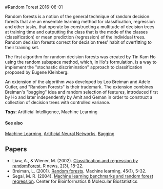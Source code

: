 
#Random Forest
2016-06-01

Random forests is a notion of the general technique of random decision forests that are an ensemble learning method for classification, regression and other tasks, that operate by constructing a multitude of decision trees at training time and outputting the class that is the mode of the classes (classification) or mean prediction (regression) of the individual trees. Random decision forests correct for decision trees' habit of overfitting to their training set.

The first algorithm for random decision forests was created by Tin Kam Ho using the random subspace method, which, in Ho's formulation, is a way to implement the "stochastic discrimination" approach to classification proposed by Eugene Kleinberg.

An extension of the algorithm was developed by Leo Breiman and Adele Cutler, and "Random Forests" is their trademark. The extension combines Breiman's "bagging" idea and random selection of features, introduced first by Ho and later independently by Amit and Geman in order to construct a collection of decision trees with controlled variance.

***Tags***: Artificial Intelligence, Machine Learning

#### See also
[Machine Learning](/machine_learning), [Artificial Neural Networks](/artificial_neural_networks), [Bagging](/bagging)
## Papers
* Liaw, A., & Wiener, M. (2002). [Classification and regression by randomForest](ftp://131.252.97.79/Transfer/Treg/WFRE_Articles/Liaw_02_Classification%20and%20regression%20by%20randomForest.pdf). R news, 2(3), 18-22.
* Breiman, L. (2001). [Random forests](http://machinelearning202.pbworks.com/w/file/fetch/60606349/breiman_randomforests.pdf). Machine learning, 45(1), 5-32.
* Segal, M. R. (2004). [Machine learning benchmarks and random forest regression](https://escholarship.org/uc/item/35x3v9t4.pdf). Center for Bioinformatics & Molecular Biostatistics.


